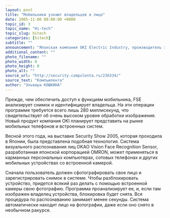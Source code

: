 ```yaml
---
layout: post
title: "Мобильники узнают владельцев в лицо"
date: 2005-11-06 00:00:00 +0000
topic_id: 3
topic_name: "Hi-tech"
topic_slug: hitech
categories: [hitech]
subtitle: ""
announcement: "Японская компания OKI Electric Industry, производитель электроники, анонсировала новое межплатформенное программное обеспечение Face Sensing Engine (FSE). Данное ПО позволяет мобильным телефонам распознавать владельца по лицу. С помощью FSE хозяин мобильника сможет исключить несанкционированный доступ посторонних лиц к своей трубке и, тем самым, защитить конфиденциальную информацию при потере или краже телефона."
additional_content: ""
photo_filename: ""
photo_width: 0
photo_height: 0
photo_alt: ""
source_url: "http://security.compulenta.ru/236334/"
source_text: "Компьюлента"
author: "Эльвира КОШКИНА"
---
```

Прежде, чем обеспечить доступ к функциям мобильника, FSE анализирует снимок и идентифицирует владельца. На эти операции программе требуется всего лишь 280 миллисекунд, что свидетельствует об очень высоком уровне обработки изображения. Новый продукт компания OKI планирует представить на рынке мобильных телефонов и встроенных систем.

Весной этого года, на выставке Security Show 2005, которая проходила в Японии, была представлена подобная технология. Система визуального распознавания лиц OKAO Vision Face Recognition Sensor, разработанная японской корпорацией OMRON, может применяться в карманных персональных компьютерах, сотовых телефонах и других мобильных устройствах со встроенной камерой.

Сначала пользователь должен сфотографировать свое лицо и зарегистрировать снимок в системе. Чтобы разблокировать устройство, придется всякий раз делать с помощью встроенной камеры свою фотографию. Программа проанализирует ее, и, если там изображен владелец устройства, блокировка будет снята. Вся процедура по распознаванию занимает менее секунды. Система автоматически находит лицо на фотографии, даже если оно снято в необычном ракурсе.
